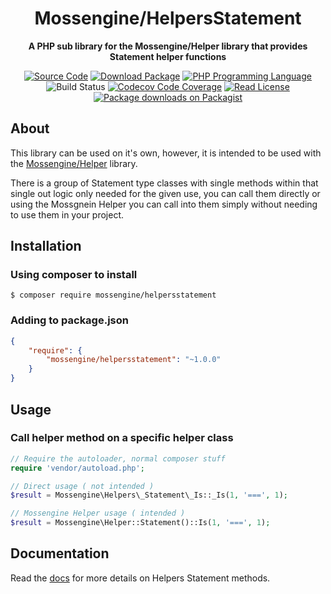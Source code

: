 <h1 align="center">Mossengine/HelpersStatement</h1>

<p align="center">
    <strong>A PHP sub library for the Mossengine/Helper library that provides Statement helper functions</strong>
</p>

<p align="center">
    <a href="https://github.com/Mossengine/HelpersStatement"><img src="https://badgen.net/packagist/name/Mossengine/HelpersStatement" alt="Source Code"></a>
    <a href="https://packagist.org/packages/Mossengine/HelpersStatement"><img src="https://badgen.net/packagist/v/Mossengine/HelpersStatement" alt="Download Package"></a>
    <a href="https://php.net"><img src="https://badgen.net/packagist/php/Mossengine/HelpersStatement" alt="PHP Programming Language"></a>
    <img src="https://badgen.net/circleci/github/Mossengine/HelpersStatement/master?icon=circleci" alt="Build Status">
    <a href="https://codecov.io/github/Mossengine/HelpersStatement"><img src="https://badgen.net/codecov/c/github/Mossengine/HelpersStatement/master?icon=codecov" alt="Codecov Code Coverage"></a>
    <a href="https://github.com/Mossengine/HelpersStatement/blob/master/LICENSE"><img src="https://badgen.net/packagist/license/Mossengine/HelpersStatement" alt="Read License"></a>
    <a href="https://packagist.org/packages/Mossengine/HelpersStatement/stats"><img src="https://badgen.net/packagist/dt/Mossengine/HelpersStatement" alt="Package downloads on Packagist"></a>
</p>

## About
This library can be used on it's own, however, it is intended to be used with the [Mossengine/Helper](https://github.com/Mossengine/Helper) library.

There is a group of Statement type classes with single methods within that single out logic only needed for the given use, you can call them directly or using the Mossgnein Helper you can call into them simply without needing to use them in your project.
## Installation

### Using composer to install
```
$ composer require mossengine/helpersstatement
```

### Adding to package.json
```json
{
    "require": {
        "mossengine/helpersstatement": "~1.0.0"
    }
}
```

## Usage

### Call helper method on a specific helper class
```php
// Require the autoloader, normal composer stuff
require 'vendor/autoload.php';

// Direct usage ( not intended )
$result = Mossengine\Helpers\_Statement\_Is::_Is(1, '===', 1);

// Mossengine Helper usage ( intended )
$result = Mossengine\Helper::Statement()::Is(1, '===', 1);
```

## Documentation
Read the <a href="/docs/readme.md">docs</a> for more details on Helpers Statement methods.
